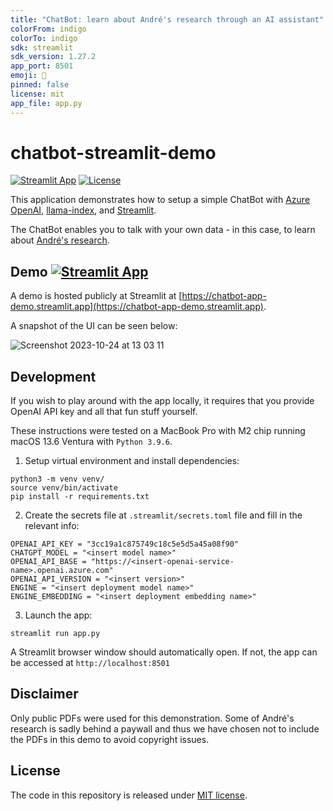 ```yaml
---
title: "ChatBot: learn about André's research through an AI assistant"
colorFrom: indigo
colorTo: indigo
sdk: streamlit
sdk_version: 1.27.2
app_port: 8501
emoji: 💬
pinned: false
license: mit
app_file: app.py
---
```


# chatbot-streamlit-demo

[![Streamlit App](https://static.streamlit.io/badges/streamlit_badge_black_white.svg)](https://chatbot-app-demo.streamlit.app)
[![License](https://img.shields.io/badge/License-MIT-green.svg)](https://opensource.org/licenses/MIT)

This application demonstrates how to setup a simple ChatBot with [Azure OpenAI](https://azure.microsoft.com/en-us/products/ai-services/openai-service), [llama-index](https://docs.llamaindex.ai/en/stable/), and [Streamlit](https://streamlit.io).

The ChatBot enables you to talk with your own data - in this case, to learn about [André's research](https://scholar.google.com/citations?user=U20zUHQAAAAJ).

## Demo [![Streamlit App](https://static.streamlit.io/badges/streamlit_badge_black_white.svg)](https://chatbot-app-demo.streamlit.app)

A demo is hosted publicly at Streamlit at [https://chatbot-app-demo.streamlit.app](https://chatbot-app-demo.streamlit.app).

A snapshot of the UI can be seen below:

![Screenshot 2023-10-24 at 13 03 11](https://github.com/andreped/chatbot-streamlit-demo/assets/29090665/ba82787a-71fc-4d6c-9ae0-c11417df2841)

## Development

If you wish to play around with the app locally, it requires that you provide OpenAI API key and all that fun stuff yourself.

These instructions were tested on a MacBook Pro with M2 chip running macOS 13.6 Ventura with `Python 3.9.6`.

1. Setup virtual environment and install dependencies:
```
python3 -m venv venv/
source venv/bin/activate
pip install -r requirements.txt
```

2. Create the secrets file at `.streamlit/secrets.toml` file and fill in the relevant info:
```
OPENAI_API_KEY = "3cc19a1c875749c18c5e5d5a45a08f90"
CHATGPT_MODEL = "<insert model name>"
OPENAI_API_BASE = "https://<insert-openai-service-name>.openai.azure.com"
OPENAI_API_VERSION = "<insert version>"
ENGINE = "<insert deployment model name>"
ENGINE_EMBEDDING = "<insert deployment embedding name>"
```

3. Launch the app:
```
streamlit run app.py
```

A Streamlit browser window should automatically open. If not, the app can be accessed at `http://localhost:8501`

## Disclaimer

Only public PDFs were used for this demonstration. Some of André's research is sadly behind a paywall and thus we have chosen not to include the PDFs in this demo to avoid copyright issues.

## License

The code in this repository is released under [MIT license](https://github.com/andreped/chatbot-streamlit-demo/blob/main/LICENSE).
